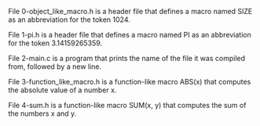 File 0-object_like_macro.h is a header file that defines a macro named SIZE as an abbreviation for the token 1024.

File 1-pi.h is a header file that defines a macro named PI as an abbreviation for the token 3.14159265359.

File 2-main.c is a program that prints the name of the file it was compiled from, followed by a new line.

File 3-function_like_macro.h is a function-like macro ABS(x) that computes the absolute value of a number x.

File 4-sum.h is a function-like macro SUM(x, y) that computes the sum of the numbers x and y.
